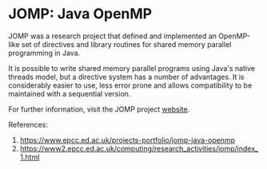 # JOMP: Java OpenMP

JOMP was a research project that defined and implemented an OpenMP-like set of directives and library routines for shared memory parallel programming in Java.

It is possible to write shared memory parallel programs using Java's native threads model, but a directive system has a number of advantages. It is considerably easier to use, less error prone and allows compatibility to be maintained with a sequential version.

For further information, visit the JOMP project [website](https://www2.epcc.ed.ac.uk/computing/research_activities/jomp/index_1.html).


References:

1. https://www.epcc.ed.ac.uk/projects-portfolio/jomp-java-openmp
2. https://www2.epcc.ed.ac.uk/computing/research_activities/jomp/index_1.html


